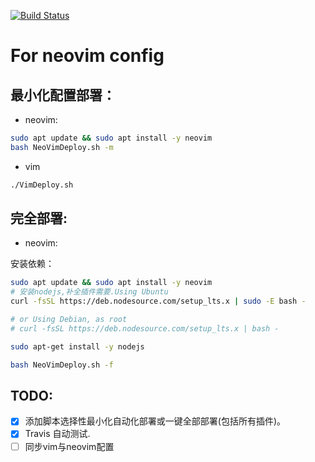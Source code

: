 [![Build Status](https://app.travis-ci.com/Zhang1933/vimrc.svg?branch=main)](https://app.travis-ci.com/Zhang1933/vimrc)

# For neovim config

## 最小化配置部署：

* neovim:
```bash
sudo apt update && sudo apt install -y neovim
bash NeoVimDeploy.sh -m
```
* vim
```bash
./VimDeploy.sh
```
## 完全部署:

* neovim:

安装依赖：

```bash
sudo apt update && sudo apt install -y neovim
# 安装nodejs,补全插件需要.Using Ubuntu
curl -fsSL https://deb.nodesource.com/setup_lts.x | sudo -E bash -

# or Using Debian, as root
# curl -fsSL https://deb.nodesource.com/setup_lts.x | bash -

sudo apt-get install -y nodejs

bash NeoVimDeploy.sh -f
```

## TODO:
* [x] 添加脚本选择性最小化自动化部署或一键全部部署(包括所有插件)。
* [x] Travis 自动测试.
* [ ] 同步vim与neovim配置

